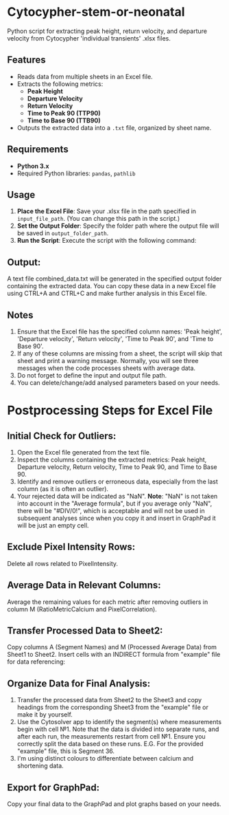 # Cytocypher-stem-or-neonatal
Python script for extracting peak height, return velocity, and departure velocity from Cytocypher 'individual transients' .xlsx files.

## Features
- Reads data from multiple sheets in an Excel file.
- Extracts the following metrics:
  - **Peak Height**
  - **Departure Velocity**
  - **Return Velocity**
  - **Time to Peak 90 (TTP90)**
  - **Time to Base 90 (TTB90)**
- Outputs the extracted data into a `.txt` file, organized by sheet name.

## Requirements
- **Python 3.x**
- Required Python libraries: `pandas`, `pathlib`

## Usage

1. **Place the Excel File**: Save your .xlsx file in the path specified in `input_file_path`. (You can change this path in the script.)
2. **Set the Output Folder**: Specify the folder path where the output file will be saved in `output_folder_path`.
3. **Run the Script**: Execute the script with the following command:

## Output: 

A text file combined_data.txt will be generated in the specified output folder containing the extracted data. You can copy these data in a new Excel file using CTRL+A and CTRL+C and make further analysis in this Excel file. 

## Notes
1. Ensure that the Excel file has the specified column names: 'Peak height', 'Departure velocity', 'Return velocity', 'Time to Peak 90', and 'Time to Base 90'.
2. If any of these columns are missing from a sheet, the script will skip that sheet and print a warning message. Normally, you will see three messages when the code processes sheets with average data. 
3. Do not forget to define the input and output file path.
4. You can delete/change/add analysed parameters based on your needs.

# **Postprocessing Steps for Excel File**
## **Initial Check for Outliers:**

1. Open the Excel file generated from the text file.
2. Inspect the columns containing the extracted metrics: Peak height, Departure velocity, Return velocity, Time to Peak 90, and Time to Base 90.
3. Identify and remove outliers or erroneous data, especially from the last column (as it is often an outlier).
4. Your rejected data will be indicated as "NaN". **Note**: "NaN" is not taken into account in the "Average formula", but if you average only "NaN", there will be "#DIV/0!", which is acceptable and will not be used in subsequent analyses since when you copy it and insert in GraphPad it will be just an empty cell.

## **Exclude Pixel Intensity Rows:**
Delete all rows related to PixelIntensity.

## **Average Data in Relevant Columns:**
Average the remaining values for each metric after removing outliers in column M (RatioMetricCalcium and PixelCorrelation).

## **Transfer Processed Data to Sheet2:**
Copy columns A (Segment Names) and M (Processed Average Data) from Sheet1 to Sheet2.
Insert cells with an INDIRECT formula from "example" file for data referencing:

## **Organize Data for Final Analysis:**

1. Transfer the processed data from Sheet2 to the Sheet3 and copy headings from the corresponding Sheet3 from the "example" file or make it by yourself. 
2. Use the Cytosolver app to identify the segment(s) where measurements begin with cell №1. Note that the data is divided into separate runs, and after each run, the measurements restart from cell №1. Ensure you correctly split the data based on these runs.
E.G. For the provided "example" file, this is Segment 36.
3. I'm using distinct colours to differentiate between calcium and shortening data.

## **Export for GraphPad:**
Copy your final data to the GraphPad and plot graphs based on your needs.
